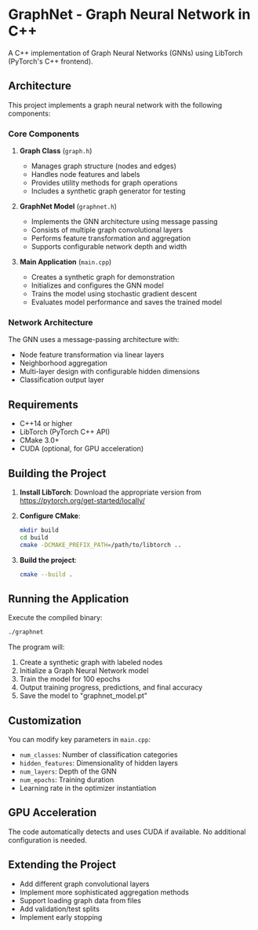 # GraphNet - Graph Neural Network in C++

A C++ implementation of Graph Neural Networks (GNNs) using LibTorch (PyTorch's C++ frontend).

## Architecture

This project implements a graph neural network with the following components:

### Core Components

1. **Graph Class** (`graph.h`)
   - Manages graph structure (nodes and edges)
   - Handles node features and labels
   - Provides utility methods for graph operations
   - Includes a synthetic graph generator for testing

2. **GraphNet Model** (`graphnet.h`)
   - Implements the GNN architecture using message passing
   - Consists of multiple graph convolutional layers
   - Performs feature transformation and aggregation
   - Supports configurable network depth and width

3. **Main Application** (`main.cpp`)
   - Creates a synthetic graph for demonstration
   - Initializes and configures the GNN model
   - Trains the model using stochastic gradient descent
   - Evaluates model performance and saves the trained model

### Network Architecture

The GNN uses a message-passing architecture with:
- Node feature transformation via linear layers
- Neighborhood aggregation
- Multi-layer design with configurable hidden dimensions
- Classification output layer

## Requirements

- C++14 or higher
- LibTorch (PyTorch C++ API)
- CMake 3.0+
- CUDA (optional, for GPU acceleration)

## Building the Project

1. **Install LibTorch**:
   Download the appropriate version from https://pytorch.org/get-started/locally/

2. **Configure CMake**:
   ```bash
   mkdir build
   cd build
   cmake -DCMAKE_PREFIX_PATH=/path/to/libtorch ..
   ```

3. **Build the project**:
   ```bash
   cmake --build .
   ```

## Running the Application

Execute the compiled binary:

```bash
./graphnet
```

The program will:
1. Create a synthetic graph with labeled nodes
2. Initialize a Graph Neural Network model
3. Train the model for 100 epochs
4. Output training progress, predictions, and final accuracy
5. Save the model to "graphnet_model.pt"

## Customization

You can modify key parameters in `main.cpp`:
- `num_classes`: Number of classification categories
- `hidden_features`: Dimensionality of hidden layers
- `num_layers`: Depth of the GNN
- `num_epochs`: Training duration
- Learning rate in the optimizer instantiation

## GPU Acceleration

The code automatically detects and uses CUDA if available. No additional configuration is needed.

## Extending the Project

- Add different graph convolutional layers
- Implement more sophisticated aggregation methods
- Support loading graph data from files
- Add validation/test splits
- Implement early stopping
